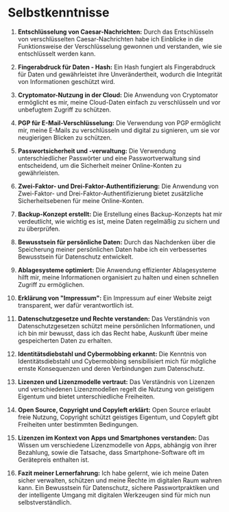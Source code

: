 # Selbstkenntnisse

1. **Entschlüsselung von Caesar-Nachrichten:**
   Durch das Entschlüsseln von verschlüsselten Caesar-Nachrichten habe ich Einblicke in die Funktionsweise der Verschlüsselung gewonnen und verstanden, wie sie entschlüsselt werden kann.

2. **Fingerabdruck für Daten - Hash:**
   Ein Hash fungiert als Fingerabdruck für Daten und gewährleistet ihre Unverändertheit, wodurch die Integrität von Informationen geschützt wird.

3. **Cryptomator-Nutzung in der Cloud:**
   Die Anwendung von Cryptomator ermöglicht es mir, meine Cloud-Daten einfach zu verschlüsseln und vor unbefugtem Zugriff zu schützen.

4. **PGP für E-Mail-Verschlüsselung:**
   Die Verwendung von PGP ermöglicht mir, meine E-Mails zu verschlüsseln und digital zu signieren, um sie vor neugierigen Blicken zu schützen.

5. **Passwortsicherheit und -verwaltung:**
   Die Verwendung unterschiedlicher Passwörter und eine Passwortverwaltung sind entscheidend, um die Sicherheit meiner Online-Konten zu gewährleisten.

6. **Zwei-Faktor- und Drei-Faktor-Authentifizierung:**
   Die Anwendung von Zwei-Faktor- und Drei-Faktor-Authentifizierung bietet zusätzliche Sicherheitsebenen für meine Online-Konten.

7. **Backup-Konzept erstellt:**
   Die Erstellung eines Backup-Konzepts hat mir verdeutlicht, wie wichtig es ist, meine Daten regelmäßig zu sichern und zu überprüfen.

8. **Bewusstsein für persönliche Daten:**
   Durch das Nachdenken über die Speicherung meiner persönlichen Daten habe ich ein verbessertes Bewusstsein für Datenschutz entwickelt.

9. **Ablagesysteme optimiert:**
   Die Anwendung effizienter Ablagesysteme hilft mir, meine Informationen organisiert zu halten und einen schnellen Zugriff zu ermöglichen.

10. **Erklärung von "Impressum":**
    Ein Impressum auf einer Website zeigt transparent, wer dafür verantwortlich ist.

11. **Datenschutzgesetze und Rechte verstanden:**
    Das Verständnis von Datenschutzgesetzen schützt meine persönlichen Informationen, und ich bin mir bewusst, dass ich das Recht habe, Auskunft über meine gespeicherten Daten zu erhalten.

12. **Identitätsdiebstahl und Cybermobbing erkannt:**
    Die Kenntnis von Identitätsdiebstahl und Cybermobbing sensibilisiert mich für mögliche ernste Konsequenzen und deren Verbindungen zum Datenschutz.

13. **Lizenzen und Lizenzmodelle vertraut:**
    Das Verständnis von Lizenzen und verschiedenen Lizenzmodellen regelt die Nutzung von geistigem Eigentum und bietet unterschiedliche Freiheiten.

14. **Open Source, Copyright und Copyleft erklärt:**
    Open Source erlaubt freie Nutzung, Copyright schützt geistiges Eigentum, und Copyleft gibt Freiheiten unter bestimmten Bedingungen.

15. **Lizenzen im Kontext von Apps und Smartphones verstanden:**
    Das Wissen um verschiedene Lizenzmodelle von Apps, abhängig von ihrer Bezahlung, sowie die Tatsache, dass Smartphone-Software oft im Gerätepreis enthalten ist.

16. **Fazit meiner Lernerfahrung:**
    Ich habe gelernt, wie ich meine Daten sicher verwalten, schützen und meine Rechte im digitalen Raum wahren kann. Ein Bewusstsein für Datenschutz, sichere Passwortpraktiken und der intelligente Umgang mit digitalen Werkzeugen sind für mich nun selbstverständlich.
